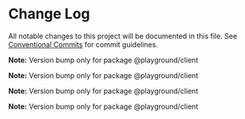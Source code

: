 # Change Log

All notable changes to this project will be documented in this file.
See [Conventional Commits](https://conventionalcommits.org) for commit guidelines.

**Note:** Version bump only for package @playground/client

**Note:** Version bump only for package @playground/client

**Note:** Version bump only for package @playground/client

**Note:** Version bump only for package @playground/client
